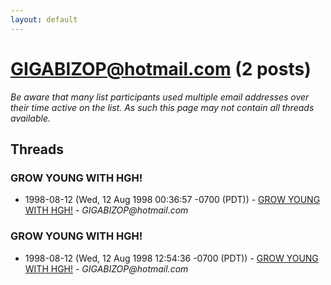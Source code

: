 ```yaml
---
layout: default
---
```


# GIGABIZOP@hotmail.com (2 posts)

_Be aware that many list participants used multiple email addresses over their time active on the list. As such this page may not contain all threads available._

## Threads

### GROW YOUNG WITH HGH!
+ 1998-08-12 (Wed, 12 Aug 1998 00:36:57 -0700 (PDT)) - [GROW YOUNG WITH HGH!](/archive/1998/08/5fbb79fd3b17defa9257448db14dc3de40569d57b80061f5863da9cd0f8e08b4) - _GIGABIZOP@hotmail.com_

### GROW YOUNG WITH HGH!
+ 1998-08-12 (Wed, 12 Aug 1998 12:54:36 -0700 (PDT)) - [GROW YOUNG WITH HGH!](/archive/1998/08/6f82638fc8eaf4e1951ebc641f27a7c60c67d238561bc17ee984756c58730a1d) - _GIGABIZOP@hotmail.com_

